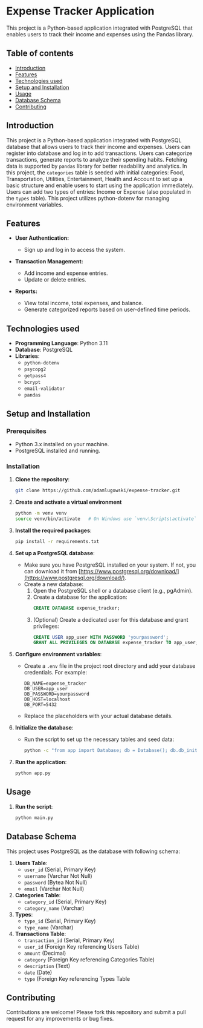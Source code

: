# Expense Tracker Application

This project is a Python-based application integrated with PostgreSQL that enables users to track their income and expenses using the Pandas library.

## Table of contents

- [Introduction](#introduction)
- [Features](#features)
- [Technologies used](#technologies-used)
- [Setup and Installation](#setup-and-installation)
- [Usage](#usage)
- [Database Schema](#database-schema)
- [Contributing](#contributing)

## Introduction

This project is a Python-based application integrated with PostgreSQL database that allows users to track their income and expenses. 
Users can register into database and log in to add transactions. Users can categorize transactions, generate reports to analyze their spending habits. 
Fetching data is supported by `pandas` library for better readability and analytics. In this project, the `categories` table is seeded with initial categories: Food, Transportation, Utilities, Entertainment, Health and Account to set up a basic structure and enable users to start using the application immediately. Users can add two types of entries: Income or Expense (also populated in the `types` table). This project utilizes python-dotenv for managing environment variables.

## Features

- **User Authentication:**
  - Sign up and log in to access the system.
  
- **Transaction Management:**
  - Add income and expense entries.
  - Update or delete entries.
  
- **Reports:**
  - View total income, total expenses, and balance.
  - Generate categorized reports based on user-defined time periods.

## Technologies used

- **Programming Language**: Python 3.11
- **Database**: PostgreSQL
- **Libraries**:
  - `python-dotenv`
  - `psycopg2`
  - `getpass4`
  - `bcrypt`
  - `email-validator`
  - `pandas`
  
## Setup and Installation

### Prerequisites

- Python 3.x installed on your machine.
- PostgreSQL installed and running.

### Installation

1. **Clone the repository**:
    ```bash
    git clone https://github.com/adamlugowski/expense-tracker.git
   ```
2. **Create and activate a virtual environment**
    ```bash
    python -m venv venv
    source venv/bin/activate   # On Windows use `venv\Scripts\activate`
    ```
3. **Install the required packages**:
    ```bash
    pip install -r requirements.txt
    ```
4. **Set up a PostgreSQL database**:

    - Make sure you have PostgreSQL installed on your system. If not, you can download it from [https://www.postgresql.org/download/](https://www.postgresql.org/download/).
    - Create a new database:
      1. Open the PostgreSQL shell or a database client (e.g., pgAdmin).
      2. Create a database for the application:
         ```sql
         CREATE DATABASE expense_tracker;
         ```
      3. (Optional) Create a dedicated user for this database and grant privileges:
         ```sql
         CREATE USER app_user WITH PASSWORD 'yourpassword';
         GRANT ALL PRIVILEGES ON DATABASE expense_tracker TO app_user;
         ```

5. **Configure environment variables**:
    - Create a `.env` file in the project root directory and add your database credentials. For example:
      ```
      DB_NAME=expense_tracker
      DB_USER=app_user
      DB_PASSWORD=yourpassword
      DB_HOST=localhost
      DB_PORT=5432
      ```
    - Replace the placeholders with your actual database details.

6. **Initialize the database**:
    - Run the script to set up the necessary tables and seed data:
      ```bash
      python -c "from app import Database; db = Database(); db.db_init()"
      ```

7. **Run the application**:
    ```bash
    python app.py
    ```
## Usage

1. **Run the script**:
    ```bash
    python main.py
    ```
## Database Schema

   This project uses PostgreSQL as the database with following schema:
   1. **Users Table**:
      - `user_id` (Serial, Primary Key)
      - `username` (Varchar Not Null)
      - `password` (Bytea Not Null)
      - `email` (Varchar Not Null)
   2. **Categories Table**:
      - `category_id` (Serial, Primary Key)
      - `category_name` (Varchar)
   3. **Types**:
      - `type_id` (Serial, Primary Key)
      - `type_name` (Varchar)
   4. **Transactions Table**:
      - `transaction_id` (Serial, Primary Key)
      - `user_id` (Foreign Key referencing Users Table)
      - `amount` (Decimal)
      - `category` (Foreign Key referencing Categories Table)
      - `description` (Text)
      - `date` (Date)
      - `type` (Foreign Key referencing Types Table
## Contributing

Contributions are welcome! Please fork this repository and submit a pull request for any improvements or bug fixes.
